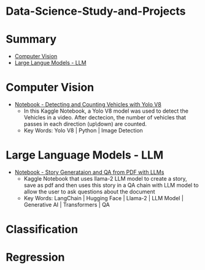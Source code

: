 # Data-Science-Study-and-Projects

# Summary

- [Computer Vision](#Computer-Vision)
- [Large Langue Models - LLM](#Large-Langue-Models---LLM)

# Computer Vision
- [Notebook - Detecting and Counting Vehicles with Yolo V8](https://www.kaggle.com/code/paulojunqueira/yolo-v8-vehicles-detecting-counting)
  - In this Kaggle Notebook, a Yolo V8 model was used to detect the Vehicles in a video. After dectecion, the number of vehicles that passes in each direction (up\down) are counted.
  - Key Words: Yolo V8 | Python | Image Detection
    
# Large Language Models - LLM
- [Notebook - Story Generataion and QA from PDF with LLMs](https://www.kaggle.com/code/paulojunqueira/story-generation-and-qa-from-pdf-with-llm)
  - Kaggle Notebook that uses llama-2 LLM model to create a story, save as pdf and then uses this story in a QA chain with LLM model to allow the user to ask questions about the document
  - Key Words: LangChain | Hugging Face | Llama-2 | LLM Model | Generative AI | Transformers | QA
    
# Classification


# Regression

